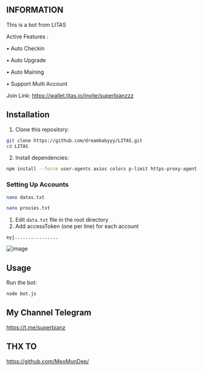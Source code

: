 ## INFORMATION
This is a bot from LITAS

Active Features :

• Auto Checkin

• Auto Upgrade

• Auto Maining

• Support Multi Account

Join Link: https://wallet.litas.io/invite/superbianzzz

## Installation

1. Clone this repository:

```bash
git clone https://github.com/dreambabyyy/LITAS.git
cd LITAS
```

2. Install dependencies:

```bash
npm install --force user-agents axios colors p-limit https-proxy-agent socks-proxy-agent crypto-js ws uuid xlsx readline-sync moment lodash qs
```

### Setting Up Accounts
```bash
nano datas.txt
```
```bash
nano proxies.txt
```
1. Edit `data.txt` file in the root directory
2. Add accessToken (one per line) for each account

```
eyj................
```
![image](https://github.com/user-attachments/assets/1e640fd2-ff4d-4140-bbfd-5d729c82d053)


## Usage

Run the bot:

```bash
node bot.js

```

## My Channel Telegram
https://t.me/superbianz

## THX TO 
https://github.com/MeoMunDep/
